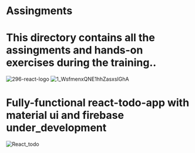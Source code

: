 # Assingments
# This directory contains all the assingments and hands-on exercises during the training..
![296-react-logo](https://user-images.githubusercontent.com/29150079/96710605-e9f5a700-13b9-11eb-90de-a983db537b67.gif)
![1_WsfmenxQNE1hhZasxsIGhA](https://user-images.githubusercontent.com/29150079/96710874-4bb61100-13ba-11eb-89b4-059c0de3c5ec.png)
# Fully-functional react-todo-app with material ui and firebase under_development
![React_todo](https://user-images.githubusercontent.com/29150079/96680992-22828a00-1394-11eb-84e2-cba95160d348.JPG)
